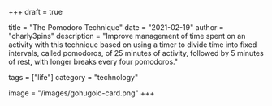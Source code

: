 +++
draft = true

title = "The Pomodoro Technique"
date = "2021-02-19"
author = "charly3pins"
description = "Improve management of time spent on an activity with this technique based on using a timer to divide time into fixed intervals, called pomodoros, of 25 minutes of activity, followed by 5 minutes of rest, with longer breaks every four pomodoros."

tags = ["life"]
category = "technology"

image = "/images/gohugoio-card.png"
+++